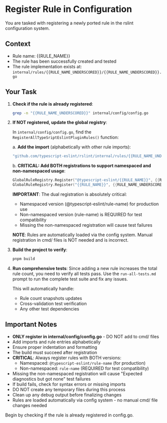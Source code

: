 # Register Rule in Configuration

You are tasked with registering a newly ported rule in the rslint configuration system.

## Context
- Rule name: {{RULE_NAME}}
- The rule has been successfully created and tested
- The rule implementation exists at: `internal/rules/{{RULE_NAME_UNDERSCORED}}/{{RULE_NAME_UNDERSCORED}}.go`

## Your Task

1. **Check if the rule is already registered**:
   ```bash
   grep -n "{{RULE_NAME_UNDERSCORED}}" internal/config/config.go
   ```

2. **If NOT registered, update the global registry**:
   
   In `internal/config/config.go`, find the `RegisterAllTypeSriptEslintPluginRules()` function:
   
   a. **Add the import** (alphabetically with other rule imports):
   ```go
   "github.com/typescript-eslint/rslint/internal/rules/{{RULE_NAME_UNDERSCORED}}"
   ```
   
   b. **CRITICAL: Add BOTH registrations to support namespaced and non-namespaced usage**:
   ```go
   GlobalRuleRegistry.Register("@typescript-eslint/{{RULE_NAME}}", {{RULE_NAME_UNDERSCORED}}.{{RULE_NAME_PASCAL}}Rule)
   GlobalRuleRegistry.Register("{{RULE_NAME}}", {{RULE_NAME_UNDERSCORED}}.{{RULE_NAME_PASCAL}}Rule)  // REQUIRED for tests!
   ```
   
   **IMPORTANT**: The dual registration is absolutely critical:
   - Namespaced version (@typescript-eslint/rule-name) for production use
   - Non-namespaced version (rule-name) is REQUIRED for test compatibility
   - Missing the non-namespaced registration will cause test failures
   
   **NOTE**: Rules are automatically loaded via the config system. Manual registration in cmd/ files is NOT needed and is incorrect.

3. **Build the project to verify**:
   ```bash
   pnpm build
   ```

4. **Run comprehensive tests**:
   Since adding a new rule increases the total rule count, you need to verify all tests pass.
   Use the `run-all-tests.md` prompt to run the complete test suite and fix any issues.
   
   This will automatically handle:
   - Rule count snapshots updates
   - Cross-validation test verification  
   - Any other test dependencies

## Important Notes
- **ONLY register in internal/config/config.go** - DO NOT add to cmd/ files
- Add imports and rule entries alphabetically
- Ensure proper indentation and formatting
- The build must succeed after registration
- **CRITICAL**: Always register rules with BOTH versions:
  - Namespaced: `@typescript-eslint/rule-name` (for production)
  - Non-namespaced: `rule-name` (REQUIRED for test compatibility)
- Missing the non-namespaced registration will cause "Expected diagnostics but got none" test failures
- If build fails, check for syntax errors or missing imports
- DO NOT create any temporary files during this process
- Clean up any debug output before finalizing changes
- Rules are loaded automatically via config system - no manual cmd/ file changes needed

Begin by checking if the rule is already registered in config.go.